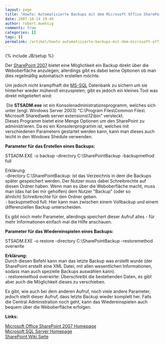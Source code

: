 ```yaml
---
layout: page
title: "HowTo: Automatisierte Backups mit dem Microsoft Office SharePoint 2007"
date: 2007-10-14 19:49
author: robert.muehsig
comments: true
categories: []
tags: []
permalink: /artikel/howto-automatisierte-backups-mit-dem-microsoft-office-sharepoint-2007
---
```

{% include JB/setup %}
<p>Der <a href="http://office.microsoft.com/de-de/sharepointserver/default.aspx">SharePoint 2007</a>&nbsp;bietet eine Möglichkeit ein Backup direkt über die Weboberfläche anzulegen, allerdings gibt&nbsp;es dabei keine Optionen ob man dies regelmäßig automatisch erstellen möchte. <p>Um jedoch nicht krampfhaft die <a href="http://www.microsoft.com/germany/sql/default.mspx">MS-SQL</a> Datenbank zu sichern um&nbsp;sie hinterher wieder mühevoll einzuspielen, gibt es jedoch ein kleines Tool was direkt mitgeliefert wird: <p>&nbsp;Die <strong>STSADM.exe</strong> ist ein Konsolenadministrationsprogramm, welches sich unter (engl. Windows Server 2003) "C:\Program Files\Common Files\ Microsoft Shared\web server extensions\12\bin" versteckt.<br>Dieses Programm bietet eine Menge Optionen um den SharePoint zu administrieren. Da es ein Konsolenprogramm ist, welches mit verschiedenen Parametern gestartet werden kann, kann man dieses auch leicht in den Windows Shedule verwenden. <p><strong>Parameter für das Erstellen eines Backups:</strong> <p>STSADM.EXE -o backup -directory C:\SharePointBackup -backupmethod full <p>Erklärung:&nbsp;<br>-directory C:\SharePointBackup: ist das&nbsp;Verzeichnis in dem die Backups später gespeichert werden.&nbsp;Der Nutzer muss dabei Schreibrechte auf diesen Ordner haben. Wenn man es über die Weboberfläche macht, muss man (das hat bei mir geholfen) dem Nutzer "Backup" (oder so ähnlich)&nbsp;Schreibrechte für den Ordner geben.<br>- backupmethod full: Hier kann man zwischen&nbsp;einem Vollbackup und einem differenziellen Backup unterscheiden. <p>Es gibt noch mehr Parameter, allerdings speichert dieser Aufruf alles - für mehr Informationen einfach mal die Hilfe anschauen. <p><strong>Parameter für das Wiedereinspielen eines Backups:</strong> <p>STSADM.EXE -o restore -directory C:\SharePointBackup -restoremethod overwrite <p><strong>Erklärung:</strong><br>Durch diesen Befehl kann man das letzte Backup was erstellt wurde (der SharePoint erstellt eine XML Datei, mit allen wesentlichen Informationen, sodass man&nbsp;auch spezielle&nbsp;Backups auswählen kann).<br>- restoremethod overwirte:&nbsp;Überschreibt die bestehenden Daten, es gibt aber auch die Möglichkeit dieses&nbsp;zu verschieben. <p>Es gibt, wie auch bei dem&nbsp;anderen Aufruf, noch viele andere Parameter, jedoch stellt&nbsp;dieser&nbsp;Aufruf, dass letzte Backup wieder komplett her.&nbsp;Falls die&nbsp;Central Administration noch geht, kann&nbsp;das&nbsp;Wiedereinspielen auch bequem über die Weboberfläche erfolgen. <p><strong>Links:</strong> <p><a href="http://office.microsoft.com/de-de/sharepointserver/default.aspx">Microsoft Office SharePoint 2007 Homepage</a><br><a href="http://www.microsoft.com/germany/sql/default.mspx">Microsoft SQL Server Homepage</a><br><a href="http://de.wikipedia.org/wiki/SharePoint">SharePoint Wiki Seite</a></p>
